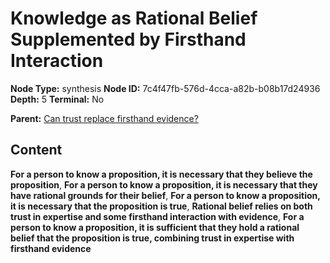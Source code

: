 # Knowledge as Rational Belief Supplemented by Firsthand Interaction

**Node Type:** synthesis
**Node ID:** 7c4f47fb-576d-4cca-a82b-b08b17d24936
**Depth:** 5
**Terminal:** No

**Parent:** [Can trust replace firsthand evidence?](can-trust-replace-firsthand-evidence-antithesis-b3dceada-0923-43e3-abaf-ac8cdce8b50f.md)

## Content

**For a person to know a proposition, it is necessary that they believe the proposition**, **For a person to know a proposition, it is necessary that they have rational grounds for their belief**, **For a person to know a proposition, it is necessary that the proposition is true**, **Rational belief relies on both trust in expertise and some firsthand interaction with evidence**, **For a person to know a proposition, it is sufficient that they hold a rational belief that the proposition is true, combining trust in expertise with firsthand evidence**
